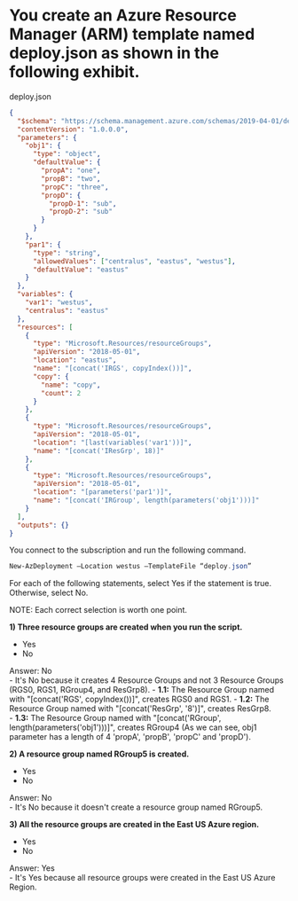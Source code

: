 # You create an Azure Resource Manager (ARM) template named deploy.json as shown in the following exhibit.

deploy.json
```json
{
  "$schema": "https://schema.management.azure.com/schemas/2019-04-01/deploymentTemplate.jsonfi",
  "contentVersion": "1.0.0.0",
  "parameters": {
    "obj1": {
      "type": "object",
      "defaultValue": {
        "propA": "one",
        "propB": "two",
        "propC": "three",
        "propD": {
          "propD-1": "sub",
          "propD-2": "sub"
        }
      }
    },
    "par1": {
      "type": "string",
      "allowedValues": ["centralus", "eastus", "westus"],
      "defaultValue": "eastus"
    }
  },
  "variables": {
    "var1": "westus",
    "centralus": "eastus"
  },
  "resources": [
    {
      "type": "Microsoft.Resources/resourceGroups",
      "apiVersion": "2018-05-01",
      "location": "eastus",
      "name": "[concat('IRGS', copyIndex())]",
      "copy": {
        "name": "copy",
        "count": 2
      }
    },
    {
      "type": "Microsoft.Resources/resourceGroups",
      "apiVersion": "2018-05-01",
      "location": "[last(variables('var1'))]",
      "name": "[concat('IResGrp', 18)]"
    },
    {
      "type": "Microsoft.Resources/resourceGroups",
      "apiVersion": "2018-05-01",
      "location": "[parameters('par1')]",
      "name": "[concat('IRGroup', length(parameters('obj1')))]"
    }
  ],
  "outputs": {}
}
```

You connect to the subscription and run the following command.

```powershell
New-AzDeployment –Location westus –TemplateFile “deploy.json”
```

For each of the following statements, select Yes if the statement is true. Otherwise, select No.

NOTE: Each correct selection is worth one point.

**1) Three resource groups are created when you run the script.**
   - Yes
   - No

   Answer: No  
     - It's No because it creates 4 Resource Groups and not 3 Resource Groups (RGS0, RGS1, RGroup4, and ResGrp8). 
     - **1.1:** The Resource Group named with "[concat('RGS', copyIndex())]", creates RGS0 and RGS1.
     - **1.2:** The Resource Group named with "[concat('ResGrp', '8')]", creates ResGrp8.  
     - **1.3:** The Resource Group named with "[concat('RGroup', length(parameters('obj1')))]", creates RGroup4 (As we can see, obj1 parameter has a length of 4 'propA', 'propB',  'propC' and 'propD').  

**2) A resource group named RGroup5 is created.**
   - Yes
   - No

   Answer: No  
     - It's No because it doesn't create a resource group named RGroup5.

**3) All the resource groups are created in the East US Azure region.**
   - Yes
   - No

   Answer: Yes  
     - It's Yes because all resource groups were created in the East US Azure Region.
